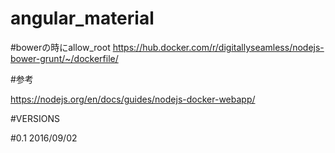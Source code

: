 # angular_material
#bowerの時にallow_root
https://hub.docker.com/r/digitallyseamless/nodejs-bower-grunt/~/dockerfile/

#参考

https://nodejs.org/en/docs/guides/nodejs-docker-webapp/


#VERSIONS

#0.1
2016/09/02
